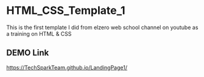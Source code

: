 # HTML_CSS_Template_1
This is the first template I did from elzero web school channel on youtube as a training on HTML &amp; CSS 

## DEMO Link
https://TechSparkTeam.github.io/LandingPage1/
